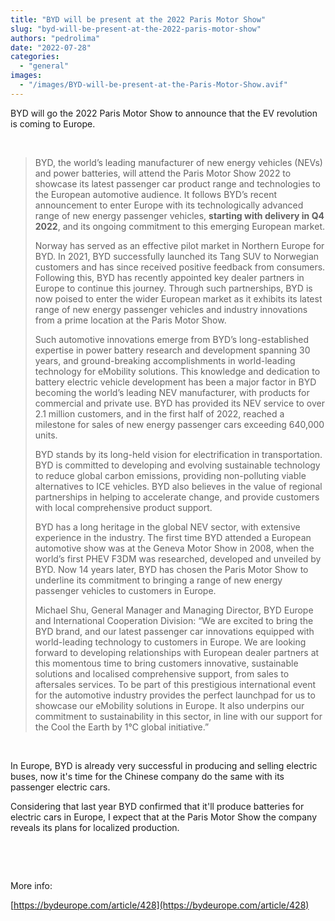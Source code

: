 ```yaml
---
title: "BYD will be present at the 2022 Paris Motor Show"
slug: "byd-will-be-present-at-the-2022-paris-motor-show"
authors: "pedrolima"
date: "2022-07-28"
categories: 
  - "general"
images: 
  - "/images/BYD-will-be-present-at-the-Paris-Motor-Show.avif"
---
```


BYD will go the 2022 Paris Motor Show to announce that the EV revolution is coming to Europe.

 

> BYD, the world’s leading manufacturer of new energy vehicles (NEVs) and power batteries, will attend the Paris Motor Show 2022 to showcase its latest passenger car product range and technologies to the European automotive audience. It follows BYD’s recent announcement to enter Europe with its technologically advanced range of new energy passenger vehicles, **starting with delivery in Q4 2022**, and its ongoing commitment to this emerging European market.
> 
> Norway has served as an effective pilot market in Northern Europe for BYD. In 2021, BYD successfully launched its Tang SUV to Norwegian customers and has since received positive feedback from consumers. Following this, BYD has recently appointed key dealer partners in Europe to continue this journey. Through such partnerships, BYD is now poised to enter the wider European market as it exhibits its latest range of new energy passenger vehicles and industry innovations from a prime location at the Paris Motor Show.
> 
> Such automotive innovations emerge from BYD’s long-established expertise in power battery research and development spanning 30 years, and ground-breaking accomplishments in world-leading technology for eMobility solutions. This knowledge and dedication to battery electric vehicle development has been a major factor in BYD becoming the world’s leading NEV manufacturer, with products for commercial and private use. BYD has provided its NEV service to over 2.1 million customers, and in the first half of 2022, reached a milestone for sales of new energy passenger cars exceeding 640,000 units.
> 
> BYD stands by its long-held vision for electrification in transportation. BYD is committed to developing and evolving sustainable technology to reduce global carbon emissions, providing non-polluting viable alternatives to ICE vehicles. BYD also believes in the value of regional partnerships in helping to accelerate change, and provide customers with local comprehensive product support.
> 
> BYD has a long heritage in the global NEV sector, with extensive experience in the industry. The first time BYD attended a European automotive show was at the Geneva Motor Show in 2008, when the world’s first PHEV F3DM was researched, developed and unveiled by BYD. Now 14 years later, BYD has chosen the Paris Motor Show to underline its commitment to bringing a range of new energy passenger vehicles to customers in Europe.
> 
> Michael Shu, General Manager and Managing Director, BYD Europe and International Cooperation Division: “We are excited to bring the BYD brand, and our latest passenger car innovations equipped with world-leading technology to customers in Europe. We are looking forward to developing relationships with European dealer partners at this momentous time to bring customers innovative, sustainable solutions and localised comprehensive support, from sales to aftersales services. To be part of this prestigious international event for the automotive industry provides the perfect launchpad for us to showcase our eMobility solutions in Europe. It also underpins our commitment to sustainability in this sector, in line with our support for the Cool the Earth by 1℃ global initiative.”

 

In Europe, BYD is already very successful in producing and selling electric buses, now it's time for the Chinese company do the same with its passenger electric cars.

Considering that last year BYD confirmed that it'll produce batteries for electric cars in Europe, I expect that at the Paris Motor Show the company reveals its plans for localized production.

 

 

More info:

[https://bydeurope.com/article/428](https://bydeurope.com/article/428)
